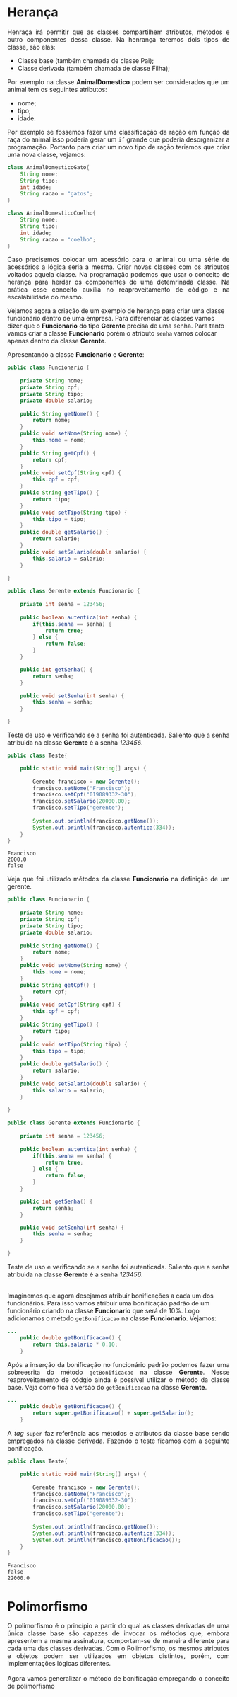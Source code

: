 <script src="https://polyfill.io/v3/polyfill.min.js?features=es6"></script>
<script id="MathJax-script" async src="https://cdn.jsdelivr.net/npm/mathjax@3/es5/tex-mml-chtml.js"></script>

<h1>Herança</h1>

<p align="justify">Henraça irá permitir que as classes compartilhem atributos, métodos e outro componentes dessa classe. Na henrança teremos dois tipos de classe, são elas:</p>

<ul>
    <li>Classe base (também chamada de classe Pai);</li>
    <li>Classe derivada (também chamada de classe Filha);</li>
</ul>

<p align="justify">Por exemplo na classe <b>AnimalDomestico</b> podem ser considerados que um animal tem os seguintes atributos:</p>

<ul>
    <li>nome;</li>
    <li>tipo;</li>
    <li>idade.</li>
</ul>

<p align="justify">Por exemplo se fossemos fazer uma classificação da ração em função da raça do animal isso poderia gerar um <code>if</code> grande que poderia desorganizar a programação. Portanto para criar um novo tipo de ração teriamos que criar uma nova classe, vejamos:</p>

```java
class AnimalDomesticoGato{
	String nome;
	String tipo;
	int idade;
    String racao = "gatos";
}

class AnimalDomesticoCoelho{
	String nome;
	String tipo;
	int idade;
    String racao = "coelho";
}
```

<p align="justify">Caso precisemos colocar um acessório para o animal ou uma série de acessórios a lógica seria a mesma. Criar novas classes com os atributos voltados aquela classe. Na programação podemos que usar o conceito de herança para herdar os componentes de uma detemrinada classe. Na prática esse conceito auxília no reaproveitamento de código e na escalabilidade do mesmo.<br>

Vejamos agora a criação de um exemplo de herança para criar uma classe funcionário dentro de uma empresa. Para diferenciar as classes vamos dizer que o <b>Funcionario</b> do tipo <b>Gerente</b> precisa de uma senha. Para tanto vamos criar a classe <b>Funcionario</b> porém o atributo <code>senha</code> vamos colocar apenas dentro da classe <b>Gerente</b>.<br>

Apresentando a classe <b>Funcionario</b> e <b>Gerente</b>:
</p>

```java
public class Funcionario {
	
	private String nome;
	private String cpf;
	private String tipo;
	private double salario;
	
	public String getNome() {
		return nome;
	}
	public void setNome(String nome) {
		this.nome = nome;
	}
	public String getCpf() {
		return cpf;
	}
	public void setCpf(String cpf) {
		this.cpf = cpf;
	}
	public String getTipo() {
		return tipo;
	}
	public void setTipo(String tipo) {
		this.tipo = tipo;
	}
	public double getSalario() {
		return salario;
	}
	public void setSalario(double salario) {
		this.salario = salario;
	}
	
}

public class Gerente extends Funcionario {
	
	private int senha = 123456;
	
	public boolean autentica(int senha) {
		if(this.senha == senha) {
			return true;
		} else {
			return false;
		}
	}

	public int getSenha() {
		return senha;
	}

	public void setSenha(int senha) {
		this.senha = senha;
	}

}
```

<p align="justify">Teste de uso e verificando se a senha foi autenticada. Saliento que a senha atribuida na classe <b>Gerente</b> é a senha <i>123456</i>.</p>

```java
public class Teste{

	public static void main(String[] args) {
		
		Gerente francisco = new Gerente();
		francisco.setNome("Francisco");
		francisco.setCpf("019089332-30");
		francisco.setSalario(20000.00);
		francisco.setTipo("gerente");
		
		System.out.println(francisco.getNome());
		System.out.println(francisco.autentica(334));
	}
}
```
```
Francisco
2000.0
false
```

<p align="justify">Veja que foi utilizado métodos da classe <b>Funcionario</b> na definição de um gerente.</p>



```java
public class Funcionario {
	
	private String nome;
	private String cpf;
	private String tipo;
	private double salario;
	
	public String getNome() {
		return nome;
	}
	public void setNome(String nome) {
		this.nome = nome;
	}
	public String getCpf() {
		return cpf;
	}
	public void setCpf(String cpf) {
		this.cpf = cpf;
	}
	public String getTipo() {
		return tipo;
	}
	public void setTipo(String tipo) {
		this.tipo = tipo;
	}
	public double getSalario() {
		return salario;
	}
	public void setSalario(double salario) {
		this.salario = salario;
	}
	
}

public class Gerente extends Funcionario {
	
	private int senha = 123456;
	
	public boolean autentica(int senha) {
		if(this.senha == senha) {
			return true;
		} else {
			return false;
		}
	}

	public int getSenha() {
		return senha;
	}

	public void setSenha(int senha) {
		this.senha = senha;
	}

}
```

<p align="justify">Teste de uso e verificando se a senha foi autenticada. Saliento que a senha atribuida na classe <b>Gerente</b> é a senha <i>123456</i>.<br><br>

Imaginemos que agora desejamos atribuir bonificações a cada um dos funcionários. Para isso vamos atribuir uma bonificação padrão de um funcionário criando na classe <b>Funcionario</b> que será de 10%. Logo adicionamos o método <code>getBonificacao</code> na classe <b>Funcionario</b>. Vejamos:</p>

```java
...
	public double getBonificacao() {
		return this.salario * 0.10;
	}
```

<p align="justify">Após a inserção da bonificação no funcionário padrão podemos fazer uma sobreesrita do método <code>getBonificacao</code> na classe <b>Gerente</b>. Nesse reaproveitamento de códgio ainda é possível utilizar o método da classe base. Veja como fica a versão do <code>getBonificacao</code> na classe <b>Gerente</b>.</p>

```java
...
	public double getBonificacao() {
		return super.getBonificacao() + super.getSalario();
	}
```
<p align="justify">A <i>tag</i> <code>super</code> faz referência aos métodos e atributos da classe base sendo empregados na classe derivada. Fazendo o teste ficamos com a seguinte bonificação.</p>

```java
public class Teste{

	public static void main(String[] args) {
		
		Gerente francisco = new Gerente();
		francisco.setNome("Francisco");
		francisco.setCpf("019089332-30");
		francisco.setSalario(20000.00);
		francisco.setTipo("gerente");
		
		System.out.println(francisco.getNome());
		System.out.println(francisco.autentica(334));
		System.out.println(francisco.getBonificacao());
	}
}
```
```
Francisco
false
22000.0
```

<h1>Polimorfismo</h1>

<p align="justify">O polimorfismo é o princípio a partir do qual as classes derivadas de uma única classe base são capazes de invocar os métodos que, embora apresentem a mesma assinatura, comportam-se de maneira diferente para cada uma das classes derivadas. Com o Polimorfismo, os mesmos atributos e objetos podem ser utilizados em objetos distintos, porém, com implementações lógicas diferentes.<br><br>
Agora vamos generalizar o método de bonificação empregando o conceito de polimorfismo</p>
